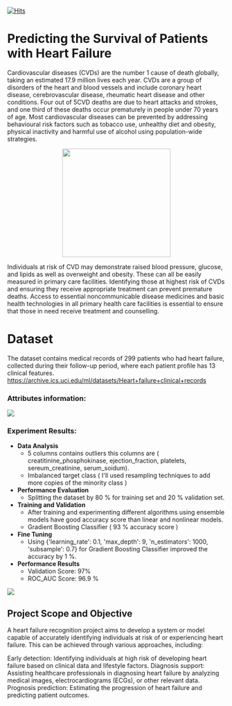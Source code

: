 [![Hits](https://hits.seeyoufarm.com/api/count/incr/badge.svg?url=https%3A%2F%2Fgithub.com%2Fgabbygab1233%2FHeart-Failure-Predictor-Application&count_bg=%23231920&title_bg=%23F76767&icon=&icon_color=%23E7E7E7&title=Heart+Failure+Predictor&edge_flat=false)](https://hits.seeyoufarm.com)

# Predicting the Survival of Patients with Heart Failure

Cardiovascular diseases (CVDs) are the number 1 cause of death globally, taking an estimated 17.9 million lives each year. CVDs are a group of disorders of the heart and blood vessels and include coronary heart disease, cerebrovascular disease, rheumatic heart disease and other conditions. Four out of 5CVD deaths are due to heart attacks and strokes, and one third of these deaths occur prematurely in people under 70 years of age.
Most cardiovascular diseases can be prevented by addressing behavioural risk factors such as tobacco use, unhealthy diet and obesity, physical inactivity and harmful use of alcohol using population-wide strategies.



<p align="center">
<img src="https://americanaddictioncenters.org/wp-content/uploads/2016/06/heart-icon.png" width="250" height="250" />
</p>
Individuals at risk of CVD may demonstrate raised blood pressure, glucose, and lipids as well as overweight and obesity. These can all be easily measured in primary care facilities. Identifying those at highest risk of CVDs and ensuring they receive appropriate treatment can prevent premature deaths. Access to essential noncommunicable disease medicines and basic health technologies in all primary health care facilities is essential to ensure that those in need receive treatment and counselling.

# Dataset
The dataset contains medical records of 299 patients who had heart failure, collected during their follow-up period, where each patient profile has 13 clinical features. https://archive.ics.uci.edu/ml/datasets/Heart+failure+clinical+records

### Attributes information:
![](https://i.imgur.com/niqOo77.png)

### Experiment Results:
* **Data Analysis**
    * 5 columns contains outliers this columns are ( creatitinine_phosphokinase, ejection_fraction, platelets, sereum_creatinine, serum_soidum).
    * Imbalanced target class ( I'll used resampling techniques to add more copies of the minority class )
 * **Performance Evaluation**
    * Splitting the dataset by 80 % for training set and 20 % validation set.
 * **Training and Validation**
    * After training and experimenting different algorithms using ensemble models have good accuracy score than linear and nonlinear models.
    * Gradient Boosting Classifier ( 93 % accuracy score )
 * **Fine Tuning**
    * Using {'learning_rate': 0.1, 'max_depth': 9, 'n_estimators': 1000, 'subsample': 0.7} for Gradient Boosting Classifier improved the accuracy by 1 %.
 * **Performance Results**
    * Validation Score: 97%
    * ROC_AUC Score: 96.9 %
 


![](https://i.imgur.com/Yrn231v.png)

## Project Scope and Objective

A heart failure recognition project aims to develop a system or model capable of accurately identifying individuals at risk of or experiencing heart failure. This can be achieved through various approaches, including:

Early detection: Identifying individuals at high risk of developing heart failure based on clinical data and lifestyle factors.
Diagnosis support: Assisting healthcare professionals in diagnosing heart failure by analyzing medical images, electrocardiograms (ECGs), or other relevant data.
Prognosis prediction: Estimating the progression of heart failure and predicting patient outcomes.


